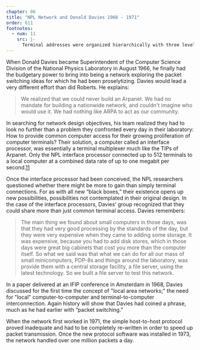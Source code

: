 ```yaml
---
chapter: 06
title: "NPL Network and Donald Davies 1966 - 1971"
order: 611
footnotes:
  - num: 11
    src: |-
      Terminal addresses were organized hierarchically with three levels of branching and eight nodes at each branch; hence the address limitation of 512 devices.    
---
```


When Donald Davies became Superintendent of the Computer Science Division of the National Physics Laboratory in August 1966, he finally had the budgetary power to bring into being a network exploring the packet switching ideas for which he had been proselytizing. Davies would lead a very different effort than did Roberts. He explains:

>We realized that we could never build an Arpanet. We had no mandate for building a nationwide network, and couldn't imagine who would use it. We had nothing like ARPA to act as our community.

In searching for network design objectives, his team realized they had to look no further than a problem they confronted every day in their laboratory: How to provide common computer access for their growing proliferation of computer terminals? Their solution, a computer called an interface processor, was essentially a terminal multiplexer much like the TIPs of Arpanet. Only the NPL interface processor connected up to 512 terminals to a local computer at a combined data rate of up to one megabit per second.<a name="fnloc11" href="#fn11">11</a>

Once the interface processor had been conceived, the NPL researchers questioned whether there might be more to gain than simply terminal connections. For as with all new “black boxes,” their existence opens up new possibilities, possibilities not contemplated in their original design. In the case of the interface processors, Davies’ group recognized that they could share more than just common terminal access. Davies remembers:

>The main thing we found about small computers in those days, was that they had very good processing by the standards of the day, but they were very expensive when they came to adding some storage. It was expensive, because you had to add disk stores, which in those days were great big cabinets that cost you more than the computer itself. So what we said was that what we can do for all our mass of small minicomputers, PDP-8s and things around the laboratory, was provide them with a central storage facility, a file server, using the latest technology. So we built a file server to test this network.

In a paper delivered at an IFIP conference in Amsterdam in 1968, Davies discussed for the first time the concept of "local area networks;" the need for "local" computer-to-computer and terminal-to-computer interconnection. Again history will show that Davies had coined a phrase, much as he had earlier with “packet switching.”

When the network first worked in 1971, the simple host-to-host protocol proved inadequate and had to be completely re-written in order to speed up packet transmission. Once the new protocol software was installed in 1973, the network handled over one million packets a day.
